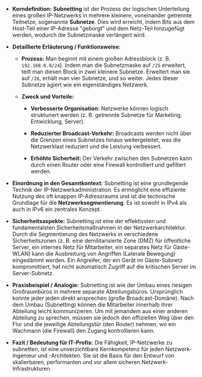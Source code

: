 - **Kerndefinition:** **Subnetting** ist der Prozess der logischen Unterteilung eines großen IP-Netzwerks in mehrere kleinere, voneinander getrennte Teilnetze, sogenannte **Subnetze**. Dies wird erreicht, indem Bits aus dem Host-Teil einer IP-Adresse "geborgt" und dem Netz-Teil hinzugefügt werden, wodurch die Subnetzmaske verlängert wird.
    
- **Detaillierte Erläuterung / Funktionsweise:**
    
    - **Prozess:** Man beginnt mit einem großen Adressblock (z. B. `192.168.0.0/24`). Indem man die Subnetzmaske auf `/25` erweitert, teilt man diesen Block in zwei kleinere Subnetze. Erweitert man sie auf `/26`, erhält man vier Subnetze, und so weiter. Jedes dieser Subnetze agiert wie ein eigenständiges Netzwerk.
        
    - **Zweck und Vorteile:**
        
        - **Verbesserte Organisation:** Netzwerke können logisch strukturiert werden (z. B. getrennte Subnetze für Marketing, Entwicklung, Server).
            
        - **Reduzierter Broadcast-Verkehr:** Broadcasts werden nicht über die Grenzen eines Subnetzes hinaus weitergeleitet, was die Netzwerklast reduziert und die Leistung verbessert.
            
        - **Erhöhte Sicherheit:** Der Verkehr zwischen den Subnetzen kann durch einen Router oder eine Firewall kontrolliert und gefiltert werden.
            
- **Einordnung in den Gesamtkontext:** Subnetting ist eine grundlegende Technik der IP-Netzwerkadministration. Es ermöglicht eine effiziente Nutzung des oft knappen IP-Adressraums und ist die technische Grundlage für die **Netzwerksegmentierung**. Es ist sowohl in IPv4 als auch in IPv6 ein zentrales Konzept.
    
- **Sicherheitsaspekte:** Subnetting ist eine der effektivsten und fundamentalsten Sicherheitsmaßnahmen in der Netzwerkarchitektur. Durch die Segmentierung des Netzwerks in verschiedene Sicherheitszonen (z. B. eine demilitarisierte Zone (DMZ) für öffentliche Server, ein internes Netz für Mitarbeiter, ein separates Netz für Gäste-WLAN) kann die Ausbreitung von Angriffen (Laterale Bewegung) eingedämmt werden. Ein Angreifer, der ein Gerät im Gäste-Subnetz kompromittiert, hat nicht automatisch Zugriff auf die kritischen Server im Server-Subnetz.
    
- **Praxisbeispiel / Analogie:** Subnetting ist wie der Umbau eines riesigen Großraumbüros in mehrere separate Abteilungsbüros. Ursprünglich konnte jeder jeden direkt ansprechen (große Broadcast-Domäne). Nach dem Umbau (Subnetting) können die Mitarbeiter innerhalb ihrer Abteilung leicht kommunizieren. Um mit jemandem aus einer anderen Abteilung zu sprechen, müssen sie jedoch den offiziellen Weg über den Flur und die jeweilige Abteilungstür (den Router) nehmen, wo ein Wachmann (die Firewall) den Zugang kontrollieren kann.
    
- **Fazit / Bedeutung für IT-Profis:** Die Fähigkeit, IP-Netzwerke zu subnetten, ist eine unverzichtbare Kernkompetenz für jeden Netzwerk-Ingenieur und -Architekten. Sie ist die Basis für den Entwurf von skalierbaren, performanten und vor allem sicheren Netzwerk-Infrastrukturen.